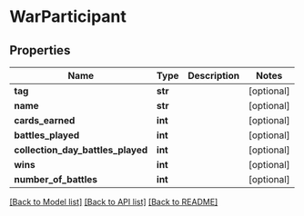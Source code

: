 # WarParticipant

## Properties
Name | Type | Description | Notes
------------ | ------------- | ------------- | -------------
**tag** | **str** |  | [optional] 
**name** | **str** |  | [optional] 
**cards_earned** | **int** |  | [optional] 
**battles_played** | **int** |  | [optional] 
**collection_day_battles_played** | **int** |  | [optional] 
**wins** | **int** |  | [optional] 
**number_of_battles** | **int** |  | [optional] 

[[Back to Model list]](../README.md#documentation-for-models) [[Back to API list]](../README.md#documentation-for-api-endpoints) [[Back to README]](../README.md)


